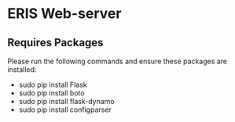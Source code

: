 
# ERIS Web-server

## Requires Packages
Please run the following commands and ensure these packages are installed:
- sudo pip install Flask
- sudo pip install boto
- sudo pip install flask-dynamo
- sudo pip install configparser